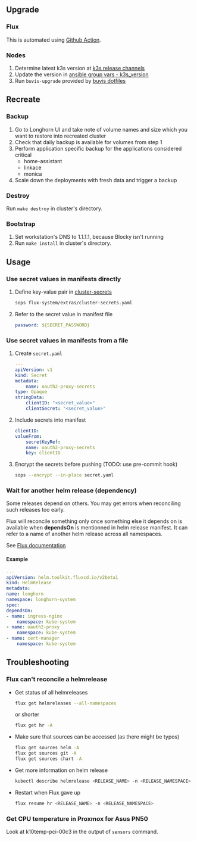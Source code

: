 ## Upgrade

### Flux

This is automated using [Github Action](https://github.com/buvis/clusters/blob/main/.github/workflows/update-flux-production.yaml).

### Nodes

1. Determine latest k3s version at [k3s release channels](https://update.k3s.io/v1-release/channels)
2. Update the version in [ansible group vars - k3s_version](https://github.com/buvis/clusters/blob/main/production/infrastructure/ansible/group_vars/all/all.yaml)
3. Run `buvis-upgrade` provided by [buvis dotfiles](https://github.com/buvis/home)

## Recreate

### Backup

1. Go to Longhorn UI and take note of volume names and size which you want to restore into recreated cluster
2. Check that daily backup is available for volumes from step 1
3. Perform application specific backup for the applications considered critical
    - home-assistant
    - linkace
    - monica
4. Scale down the deployments with fresh data and trigger a backup

### Destroy

Run `make destroy` in cluster's directory.

### Bootstrap

1. Set workstation's DNS to 1.1.1.1, because Blocky isn't running
2. Run `make install` in cluster's directory.

## Usage

### Use secret values in manifests directly
1. Define key-value pair in [cluster-secrets](https://github.com/buvis/clusters/blob/main/production/operations/flux-system/extras/cluster-secrets.yaml)
    ```bash
    sops flux-system/extras/cluster-secrets.yaml
    ```
2. Refer to the secret value in manifest file
    ``` yaml
    password: ${SECRET_PASSWORD}
    ```

### Use secret values in manifests from a file
1. Create `secret.yaml`
    ```yaml
    ---
    apiVersion: v1
    kind: Secret
    metadata:
        name: oauth2-proxy-secrets
    type: Opaque
    stringData:
        clientID: "<secret_value>"
        clientSecret: "<secret_value>"
    ```
2. Include secrets into manifest
    ``` yaml
    clientID:
    valueFrom:
        secretKeyRef:
        name: oauth2-proxy-secrets
        key: clientID
    ```
3. Encrypt the secrets before pushing (TODO: use pre-commit hook)
    ```bash
    sops --encrypt --in-place secret.yaml
    ```

### Wait for another helm release (dependency)
Some releases depend on others. You may get errors when reconciling such releases too early.

Flux will reconcile something only once something else it depends on is available when **dependsOn** is mentionned in helm release manifest. It can refer to a name of another helm release across all namespaces.

See [Flux documentation](https://fluxcd.io/docs/components/helm/helmreleases/)

#### Example

```yaml
---
apiVersion: helm.toolkit.fluxcd.io/v2beta1
kind: HelmRelease
metadata:
name: longhorn
namespace: longhorn-system
spec:
dependsOn:
- name: ingress-nginx
    namespace: kube-system
- name: oauth2-proxy
    namespace: kube-system
- name: cert-manager
    namespace: kube-system
```

## Troubleshooting

### Flux can't reconcile a helmrelease
- Get status of all helmreleases
    ```bash
    flux get helmreleases --all-namespaces
    ```
    or shorter
    ```bash
    flux get hr -A
    ```
- Make sure that sources can be accessed (as there might be typos)
    ```bash
    flux get sources helm -A
    flux get sources git -A
    flux get sources chart -A
    ```
- Get more information on helm release
    ```bash
    kubectl describe helmrelease <RELEASE_NAME> -n <RELEASE_NAMESPACE>
    ```
- Restart when Flux gave up
    ```bash
    flux resume hr <RELEASE_NAME> -n <RELEASE_NAMESPACE>
    ```

### Get CPU temperature in Proxmox for Asus PN50

Look at k10temp-pci-00c3 in the output of `sensors` command.
